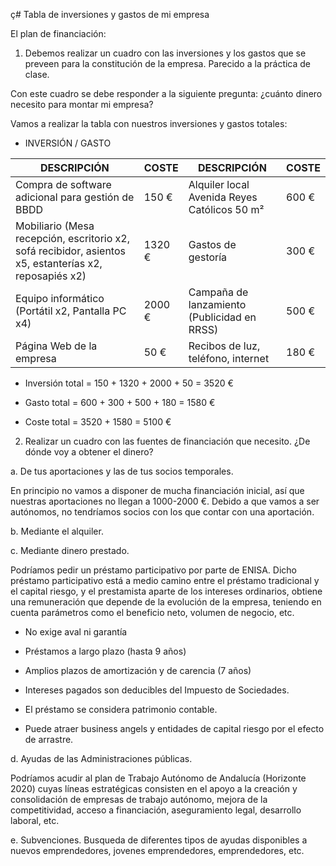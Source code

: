 ç# Tabla de inversiones y gastos de mi empresa

El plan de financiación:

1. Debemos realizar un cuadro con las inversiones y los gastos que se preveen 
para la constitución de la empresa. Parecido a la práctica de clase.

Con este cuadro se debe responder a la siguiente pregunta: ¿cuánto dinero 
necesito para montar mi empresa?

Vamos a realizar la tabla con nuestros inversiones y gastos totales:

* INVERSIÓN / GASTO

|  DESCRIPCIÓN  |  COSTE  |  DESCRIPCIÓN  |  COSTE  |
|---------------|---------|---------------|---------|
| Compra de software adicional para gestión de BBDD | 150 € | Alquiler local Avenida Reyes Católicos 50 m² | 600 € |
| Mobiliario (Mesa recepción, escritorio x2, sofá recibidor, asientos x5, estanterías x2, reposapiés x2) | 1320 € | Gastos de gestoría | 300 € |
| Equipo informático (Portátil x2, Pantalla PC x4) | 2000 € | Campaña de lanzamiento (Publicidad en RRSS) | 500 € |
| Página Web de la empresa| 50 € | Recibos de luz, teléfono, internet | 180 € |


* Inversión total = 150 + 1320 + 2000 + 50 = 3520 €

* Gasto total = 600 + 300 + 500 + 180 = 1580 €

* Coste total = 3520 + 1580 = 5100 €

2. Realizar un cuadro con las fuentes de financiación que necesito.
¿De dónde voy a obtener el dinero?

a. De tus aportaciones y las de tus socios temporales.

En principio no vamos a disponer de mucha financiación inicial, así que nuestras
aportaciones no llegan a 1000-2000 €. Debido a que vamos a ser autónomos,
no tendríamos socios con los que contar con una aportación.

b. Mediante el alquiler.



c. Mediante dinero prestado.

Podríamos pedir un préstamo participativo por parte de ENISA. Dicho préstamo
participativo está a medio camino entre el préstamo tradicional y el capital
riesgo, y el prestamista aparte de los intereses ordinarios, obtiene una 
remuneración que depende de la evolución de la empresa, teniendo en cuenta
parámetros como el beneficio neto, volumen de negocio, etc.

* No exige aval ni garantía 

* Préstamos a largo plazo (hasta 9 años)

* Amplios plazos de amortización y de carencia (7 años)

* Intereses pagados son deducibles del Impuesto de Sociedades.

* El préstamo se considera patrimonio contable.

* Puede atraer business angels y entidades de capital riesgo por el efecto 
de arrastre. 

d. Ayudas de las Administraciones públicas.

Podríamos acudir al plan de Trabajo Autónomo de Andalucía (Horizonte 2020)
cuyas líneas estratégicas consisten en el apoyo a la creación y consolidación
de empresas de trabajo autónomo, mejora de la competitividad, acceso a
financiación, aseguramiento legal, desarrollo laboral, etc.

e. Subvenciones. Busqueda de diferentes tipos de ayudas disponibles a nuevos 
emprendedores, jovenes emprendedores, emprendedores, etc. 
